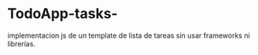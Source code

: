 # TodoApp-tasks-
implementacion js de un template de lista de tareas sin usar frameworks ni librerías.
